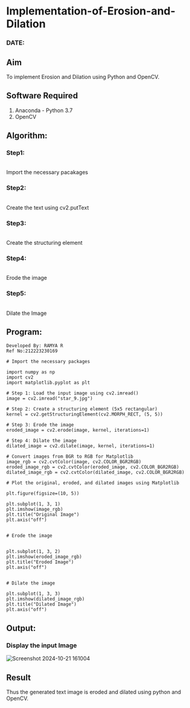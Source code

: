 # Implementation-of-Erosion-and-Dilation
### DATE:
## Aim
To implement Erosion and Dilation using Python and OpenCV.
## Software Required
1. Anaconda - Python 3.7
2. OpenCV
## Algorithm:
### Step1:
<br>
Import the necessary pacakages

### Step2:
<br>
Create the text using cv2.putText

### Step3:
<br>
Create the structuring element

### Step4:
<br>
Erode the image

### Step5:
<br>
Dilate the Image
 
## Program:
```
Developed By: RAMYA R
Ref No:212223230169
```
```
# Import the necessary packages

import numpy as np
import cv2
import matplotlib.pyplot as plt

# Step 1: Load the input image using cv2.imread()
image = cv2.imread("star_9.jpg") 

# Step 2: Create a structuring element (5x5 rectangular)
kernel = cv2.getStructuringElement(cv2.MORPH_RECT, (5, 5))

# Step 3: Erode the image
eroded_image = cv2.erode(image, kernel, iterations=1)

# Step 4: Dilate the image
dilated_image = cv2.dilate(image, kernel, iterations=1)

# Convert images from BGR to RGB for Matplotlib
image_rgb = cv2.cvtColor(image, cv2.COLOR_BGR2RGB)
eroded_image_rgb = cv2.cvtColor(eroded_image, cv2.COLOR_BGR2RGB)
dilated_image_rgb = cv2.cvtColor(dilated_image, cv2.COLOR_BGR2RGB)

# Plot the original, eroded, and dilated images using Matplotlib

plt.figure(figsize=(10, 5))

plt.subplot(1, 3, 1)
plt.imshow(image_rgb)
plt.title("Original Image")
plt.axis("off")


# Erode the image


plt.subplot(1, 3, 2)
plt.imshow(eroded_image_rgb)
plt.title("Eroded Image")
plt.axis("off")


# Dilate the image

plt.subplot(1, 3, 3)
plt.imshow(dilated_image_rgb)
plt.title("Dilated Image")
plt.axis("off")

```
## Output:

### Display the input Image
![Screenshot 2024-10-21 161004](https://github.com/user-attachments/assets/6caaf9c9-ce43-46ab-8df2-38728ad57152)


## Result
Thus the generated text image is eroded and dilated using python and OpenCV.
